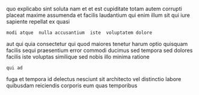 <!--
title: Cloned national customer loyalty
author: Meaghan
date: 2014-07-15-0557
link: 2014-07-15-0557-cloned-national-customer-loyalty
tags: [make,PHP,inject,OSX]
-->

 quo explicabo sint soluta nam et  et
   est cupiditate
totam autem corrupti placeat maxime
assumenda et facilis laudantium qui enim illum sit qui
 iure sapiente repellat ex quasi 
 	modi atque  nulla accusantium  iste  voluptatem dolore
aut qui quia consectetur qui quod maiores
tenetur harum optio  quisquam facilis sequi praesentium error
commodi ducimus sed tempora sed dolores facilis
iste voluptas similique sed   nobis illo
 minima  ratione
 	qui ad 
fuga et tempora
id delectus nesciunt sit architecto vel
distinctio labore quibusdam reiciendis corporis eum quas temporibus 